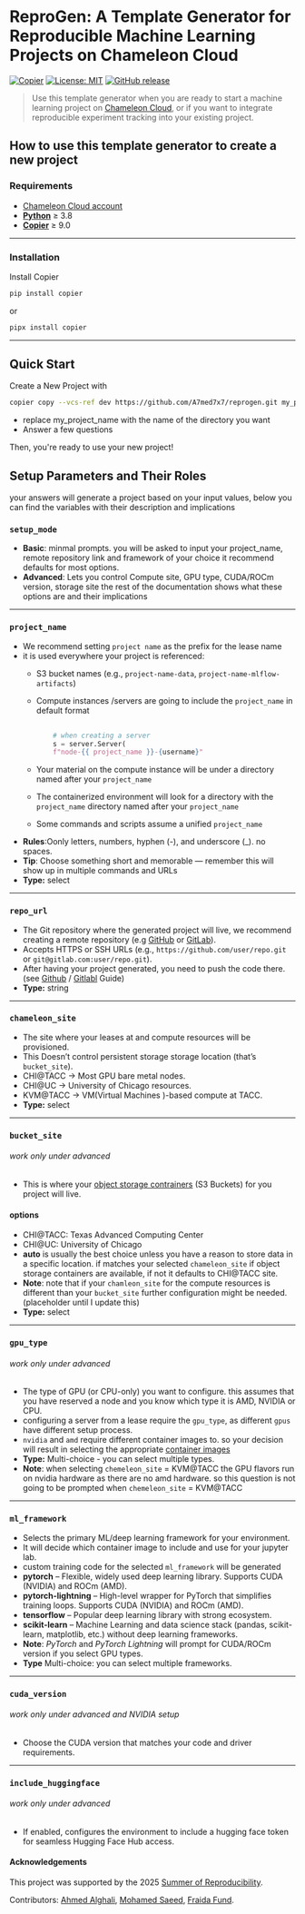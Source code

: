 # ReproGen: A Template Generator for Reproducible Machine Learning Projects on Chameleon Cloud

[![Copier](https://img.shields.io/endpoint?url=https://raw.githubusercontent.com/copier-org/copier/master/img/badge/badge-grayscale-inverted-border-orange.json)](https://github.com/copier-org/copier)
[![License: MIT](https://img.shields.io/badge/License-MIT-yellow.svg)](LICENSE)
[![GitHub release](https://img.shields.io/github/v/release/a7med7x7/chamelab-cli)](https://github.com/a7med7x7/chamelab-cli/releases)


> Use this template generator when you are ready to start a machine learning project on         [Chameleon Cloud](https://www.chameleoncloud.org), or if you want to integrate reproducible experiment tracking into your existing project.


## How to use this template generator to create a new project

###  Requirements

- [Chameleon Cloud account](https://www.chameleoncloud.org)
- **[Python](https://www.python.org/downloads/)** ≥ 3.8
- **[Copier](https://copier.readthedocs.io/en/stable/)** ≥ 9.0

---

###  Installation

Install Copier

```sh
pip install copier
```

or 
```sh
pipx install copier 
```

---

## Quick Start

Create a New Project with 
```sh
copier copy --vcs-ref dev https://github.com/A7med7x7/reprogen.git my_project_name
```
* replace my_project_name with the name of the directory you want
* Answer a few questions

Then, you're ready to use your new project!

## Setup Parameters and Their Roles
your answers will generate a project based on your input values, below you can find the variables with their description and implications  

### `setup_mode`

- **Basic**: minmal prompts. you will be asked to input your project_name, remote repository link and framework of your choice it recommend defaults for most options.
- **Advanced**: Lets you control Compute site, GPU type, CUDA/ROCm version, storage site
the rest of the documentation shows what these options are and their implications 

--- 
### `project_name`
- We recommend setting `project name` as the prefix for the lease name 
- it is used everywhere your project is referenced:   
    - S3 bucket names (e.g., `project-name-data`, `project-name-mlflow-artifacts`)
    - Compute instances /servers are going to include the `project_name` in default format 
    
        ```python
			
            # when creating a server
			s = server.Server(
			f"node-{{ project_name }}-{username}"

        ```
			
     
	- Your material on the compute instance will be under a directory named after your `project_name`
    - The containerized environment will look for a directory with the `project_name`
     directory named after your `project_name`
	- Some commands and scripts assume a unified `project_name`
- **Rules**:Oonly letters, numbers, hyphen (-), and underscore (_). no spaces.
- **Tip**: Choose something short and memorable — remember this will show up in multiple commands and URLs
- **Type:** select

---

### `repo_url`

- The Git repository where the generated project will live, we recommend creating  a remote repository (e.g [GitHub](github.com) or [GitLab](gitlab.com)). 
- Accepts HTTPS or SSH URLs (e.g., `https://github.com/user/repo.git` or `git@gitlab.com:user/repo.git`).
- After having your project generated, you need to push the code there. (see [Github](https://docs.github.com/en/migrations/importing-source-code/using-the-command-line-to-import-source-code/adding-locally-hosted-code-to-github) / [Gitlabl](https://forum.gitlab.com/t/how-do-i-push-a-project-to-a-newly-created-git-repo-on-gitlab/68426) Guide)
- **Type:** string

---

### `chameleon_site`

- The site where your leases at and compute resources will be provisioned. 
- This Doesn’t control persistent storage storage location (that’s `bucket_site`).
- CHI@TACC → Most GPU bare metal nodes.
- CHI@UC → University of Chicago resources.
- KVM@TACC → VM(Virtual Machines )-based compute at TACC.
- **Type:** select

--- 

### `bucket_site`
###### *work only under advanced*

- This is where your [object storage contrainers](https://chameleoncloud.readthedocs.io/en/latest/technical/swift/index.html#object-store) (S3 Buckets) for you project will live.
#### **options**

- CHI@TACC: Texas Advanced Computing Center
- CHI@UC: University of Chicago
- **auto** is usually the best choice unless you have a reason to store data in a specific  location. if matches your selected `chameleon_site` if object storage containers are available, if not it defaults to CHI@TACC site. 
- **Note**: note that if your `chamleon_site` for the compute resources is different than your `bucket_site` further configuration might be needed. (placeholder until I update this)
- **Type:** select

--- 
### `gpu_type`
###### *work only under advanced*

- The type of GPU (or CPU-only) you want to configure. this assumes that you have reserved a node and you know which type it is AMD, NVIDIA or CPU.
- configuring a server from a lease require the `gpu_type`, as different `gpus` have different setup process. 
- `nvidia` and `amd` require different container images to. so your decision will result in selecting the appropriate [container images](https://github.com/A7med7x7/ReproGen/tree/dev/template/docker)
- **Type:** Multi-choice - you can select multiple types. 
- **Note**: when selecting `chemeleon_site` = KVM@TACC the GPU flavors run on nvidia hardware as there are no amd hardware. so this question is not going to be prompted when `chemeleon_site` = KVM@TACC
---  

### `ml_framework`

- Selects the primary ML/deep learning framework for your environment.
- It will decide which container image to include and use for your jupyter lab. 
- custom training code for the selected `ml_framework` will be generated
- **pytorch** – Flexible, widely used deep learning library. Supports CUDA (NVIDIA) and ROCm (AMD).
- **pytorch-lightning** – High-level wrapper for PyTorch that simplifies training loops. Supports CUDA (NVIDIA) and ROCm (AMD).
- **tensorflow** – Popular deep learning library with strong ecosystem. 
- **scikit-learn** –  Machine Learning and data science stack (pandas, scikit-learn, matplotlib, etc.) without deep learning frameworks.
- **Note**: _PyTorch_ and _PyTorch Lightning_ will prompt for CUDA/ROCm version if you select GPU types.
- **Type** Multi-choice: you can select multiple frameworks. 
---

### `cuda_version` 
###### *work only under advanced and NVIDIA setup*

- Choose the CUDA version that matches your code and driver requirements.
---
### `include_huggingface` 
###### *work only under advanced* 

- If enabled, configures the environment to include a hugging face token for seamless Hugging Face Hub access.

#### Acknowledgements

This project was supported by the 2025 [Summer of Reproducibility](https://ucsc-ospo.github.io/sor/).

Contributors: [Ahmed Alghali](https://ucsc-ospo.github.io/author/ahmed-alghali/), [Mohamed Saeed](https://ucsc-ospo.github.io/author/mohamed-saeed/), [Fraida Fund](https://ucsc-ospo.github.io/author/fraida-fund/).